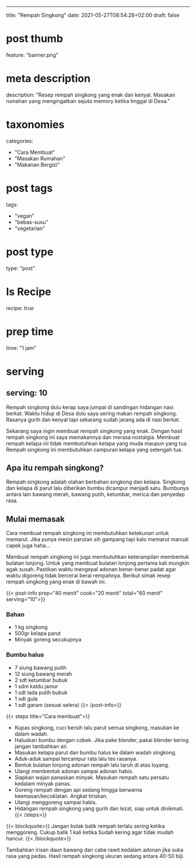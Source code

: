 
---
title: "Rempah Singkong"
date: 2021-05-27T08:54:28+02:00
draft: false

# post thumb
feature: "banner.png"

# meta description
description: "Resep rempah singkong yang enak dan kenyal. Masakan rumahan yang mengingatkan sejuta memory ketika tinggal di Desa."

# taxonomies
categories:
  - "Cara Membuat"
  - "Masakan Rumahan"
  - "Makanan Bergizi"

# post tags
tags:
  - "vegan"
  - "bebas-susu"
  - "vegetarian"

# post type
type: "post"

# Is Recipe
recipe: true

# prep time
time: "1 jam"

# serving
serving: 10
---
Rempah singkong dulu kerap saya jumpai di sandingan hidangan nasi berkat. Waktu hidup di Desa dulu saya sering makan rempah singkong. Rasanya gurih dan kenyal tapi sekarang sudah jarang ada di nasi berkat.

Sekarang saya ingin membuat rempah singkong yang enak. Dengan hasil rempah singkong ini saya memakannya dan merasa nostalgia. Membuat rempah kelapa ini tidak membutuhkan kelapa yang muda maupun yang tua. Rempah singkong ini membutuhkan campuran kelapa yang setengah tua.

## Apa itu rempah singkong?

Rempah singkong adalah olahan berbahan singkong dan kelapa. Singkong dan kelapa di parut lalu diberikan bumbu dicampur menjadi satu. Bumbunya antara lain bawang merah, bawang putih, ketumbar, merica dan penyedap rasa.

## Mulai memasak

Cara membuat rempah singkong ini membutuhkan ketekunan untuk memarut. Jika punya mesin parutan sih gampang tapi kalo memarut manual capek juga haha...

Membuat rempah singkong ini juga membutuhkan keterampilan membentuk bulatan lonjong. Untuk yang membuat bulatan lonjong pertama kali mungkin agak susah. Pastikan waktu mengepal adonan benar-benar padat agar waktu digoreng tidak bercerai berai rempahnya. Berikut simak resep rempah singkong yang enak di bawah ini.

{{< post-info prep="40 menit" cook="20 menit" total="60 menit" serving="10">}}

### Bahan

-   1 kg singkong
-   500gr kelapa parut
-   Minyak goreng secukupnya

### Bumbu halus

-   7 siung bawang putih
-   12 siung bawang merah
-   2 sdt ketumbar bubuk
-   1 sdm kaldu jamur
-   1 sdt lada putih bubuk
-   1 sdt gula
-   1 sdt garam (sesuai selera)
{{< /post-info>}}

{{< steps title="Cara membuat">}}
-   Kupas singkong, cuci bersih lalu parut semua singkong, masukan ke dalam wadah.
-   Haluskan bumbu dengan cobek. Jika pake blender, pakai blender kering jangan tambahkan air.
-   Masukan kelapa parut dan bumbu halus ke dalam wadah singkong.
-   Aduk-aduk sampai tercampur rata lalu tes rasanya.
-   Bentuk bulatan lonjong adonan rempah lalu taruh di atas loyang.
-   Ulangi membentuk adonan sampai adonan habis.
-   Siapkan wajan panaskan minyak. Masukan rempah satu persatu kedalam minyak panas.
-   Goreng rempah dengan api sedang hingga berwarna keemasan/kecoklatan. Angkat tiriskan.
-   Ulangi menggoreng sampai habis.
-   Hidangan rempah singkong yang gurih dan lezat, siap untuk dinikmati.
{{< /steps>}}

{{< blockquote>}}
Jangan bolak balik rempah terlalu sering ketika menggoreng. Cukup balik 1 kali ketika Sudah kering agar tidak mudah hancur.
{{< /blockquote>}}

Tambahkan irisan daun bawang dan cabe rawit kedalam adonan jika suka rasa yang pedas. Hasil rempah singkong ukuran sedang antara 40-50 biji.
